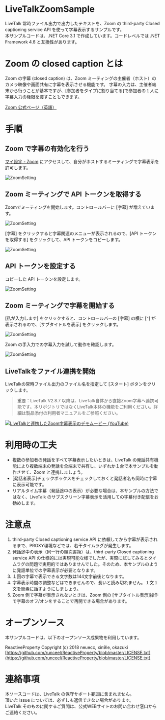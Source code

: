 # LiveTalkZoomSample
LiveTalk 常時ファイル出力で出力したテキストを、Zoom の third-party Closed captioning service API を使って字幕表示するサンプルです。  
本サンプルコードは、.NET Core 3.1 で作成しています。コードレベルでは .NET Framework 4.6 と互換性があります。

# Zoom の closed caption とは
Zoom の字幕 (closed caption) は、Zoom ミーティングの主催者（ホスト）のカメラ映像や画面共有に字幕を表示させる機能です。
字幕の入力は、主催者端末から行うことが基本ですが、[参加者をタイプに割り当てる]で参加者の１人に字幕入力の権限を渡すこともできます。

[Zoom 公式ページ（英語）](https://support.zoom.us/hc/en-us/articles/207279736-Getting-Started-with-Closed-Captioning) 

# 手順
## Zoom で字幕の有効化を行う
[マイ設定 - Zoom](https://zoom.us/profile/setting) にアクセスして、自分がホストするミーティングで字幕表示を許可します。

![ZoomSetting](https://github.com/FujitsuSSL-LiveTalk/LiveTalkZoomSample/blob/images/Zoom01.png)

## Zoom ミーティングで API トークンを取得する
Zoomでミーティングを開始します。コントロールバーに [字幕] が増えています。

![ZoomSetting](https://github.com/FujitsuSSL-LiveTalk/LiveTalkZoomSample/blob/images/Zoom02.png)

[字幕] をクリックすると字幕関連のメニューが表示されるので、[API トークンを取得する] をクリックして、API トークンをコピーします。

![ZoomSetting](https://github.com/FujitsuSSL-LiveTalk/LiveTalkZoomSample/blob/images/Zoom03.png)

## API トークンを設定する
コピーした API トークンを設定します。

![ZoomSetting](https://github.com/FujitsuSSL-LiveTalk/LiveTalkZoomSample/blob/images/Zoom04.png)

## Zoom ミーティングで字幕を開始する
[私が入力します] をクリックすると、コントロールバーの [字幕] の横に [^] が表示されるので、[サブタイトルを表示] をクリックします。

![ZoomSetting](https://github.com/FujitsuSSL-LiveTalk/LiveTalkZoomSample/blob/images/Zoom05.png)

Zoom の手入力での字幕入力を試して動作を確認します。

![ZoomSetting](https://github.com/FujitsuSSL-LiveTalk/LiveTalkZoomSample/blob/images/Zoom06.png)

## LiveTalkをファイル連携を開始
LiveTalkの常時ファイル出力のファイル名を指定して [スタート] ボタンをクリックします。
> 重要：LiveTalk V2.8.7 以降は、LiveTalk自体から直接Zoom字幕へ連携可能です。本リポジトリではなくLiveTalk本体の機能をご利用ください。詳細は製品添付の利用者マニュアルをご参照ください。

[![LiveTalkと連携したZoom字幕表示のデモムービー (YouTube)](https://img.youtube.com/vi/kxqhoF8xMI0/0.jpg)](https://www.youtube.com/watch?v=kxqhoF8xMI0)

# 利用時の工夫
- 複数の参加者の発話をすべて字幕表示したいときは、LiveTalk の発話共有機能により複数端末の発話を全端末で共有し、いずれか１台で本サンプルを動作させて、Zoom と連携しましょう。
- [発話者表示]チェックボックスをチェックしておくと発話者名も同時に字幕に表示可能です。
- リアルタイム字幕（発話途中の表示）が必要な場合は、本サンプルの方法ではなく、LiveTalk のサブスクリーン字幕表示を活用しての字幕付き配信をお勧めします。

# 注意点
1. third-party Closed captioning service API に依頼してから字幕が表示されるまで、PROXY環境などでは、若干タイムラグが発生します。
2. 発話途中の表示（同一行の順次書換）は、third-party Closed captioning service API の仕様的には実現可能な様でしたが、実際に試してみるとタイムラグの問題で実用的ではありませんでした。そのため、本サンプルのように発話単位での字幕表示が必要となります。
3. １回の字幕で表示できる文字数は144文字前後となります。
4. 字幕表示時間の調整などはできませんので、長いと読み切れません。１文１文を簡素に話すようにしましょう。
5. Zoom 側で字幕が表示されないときは、Zoom 側の [サブタイトル表示]操作で字幕のオフ/オンをすることで再開できる場合があります。

# オープンソース
本サンプルコードは、以下のオープンソース成果物を利用しています。

ReactiveProperty Copyright (c) 2018 neuecc, xin9le, okazuki
[https://github.com/runceel/ReactiveProperty/blob/master/LICENSE.txt](https://github.com/runceel/ReactiveProperty/blob/master/LICENSE.txt)

# 連絡事項
本ソースコードは、LiveTalk の保守サポート範囲に含まれません。  
頂いた issue については、必ずしも返信できない場合があります。  
LiveTalk そのものに関するご質問は、公式WEBサイトのお問い合わせ窓口からご連絡ください。
